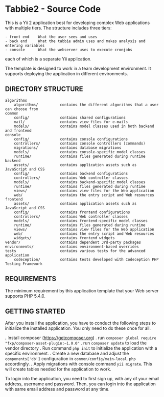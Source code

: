 Tabbie2 - Source Code
===================================

This is a Yii 2 application best for developing complex Web applications with multiple tiers.
The structure includes three tiers:
```
- front end    What the user sees and uses
- back end     What the tabbie admin uses and makes analysis and entering variables
- console      What the webserver uses to execute cronjobs
```
each of which
is a separate Yii application.

The template is designed to work in a team development environment. It supports
deploying the application in different environments.


DIRECTORY STRUCTURE
-------------------

```
algorithms
    algorithms/          contains the different algorithms that a user can choose from
common
    config/              contains shared configurations
    mail/                contains view files for e-mails
    models/              contains model classes used in both backend and frontend
console
    config/              contains console configurations
    controllers/         contains console controllers (commands)
    migrations/          contains database migrations
    models/              contains console-specific model classes
    runtime/             contains files generated during runtime
backend
    assets/              contains application assets such as JavaScript and CSS
    config/              contains backend configurations
    controllers/         contains Web controller classes
    models/              contains backend-specific model classes
    runtime/             contains files generated during runtime
    views/               contains view files for the Web application
    web/                 contains the entry script and Web resources
frontend
    assets/              contains application assets such as JavaScript and CSS
    config/              contains frontend configurations
    controllers/         contains Web controller classes
    models/              contains frontend-specific model classes
    runtime/             contains files generated during runtime
    views/               contains view files for the Web application
    web/                 contains the entry script and Web resources
    widgets/             contains frontend widgets
vendor/                  contains dependent 3rd-party packages
environments/            contains environment-based overrides
tests                    contains various tests for the advanced application
    codeception/         contains tests developed with Codeception PHP Testing Framework
```


REQUIREMENTS
------------

The minimum requirement by this application template that your Web server supports PHP 5.4.0.


GETTING STARTED
---------------

After you install the application, you have to conduct the following steps to initialize
the installed application. You only need to do these once for all.

. Install composer (https://getcomposer.org)
. run `composer global require "fxp/composer-asset-plugin:~1.0.0"`
. run `composer update` to load the vendor directory
. Run command `php init` to initialize the application with a specific environment.
. Create a new database and adjust the `components['db']` configuration in `common/config/main-local.php` accordingly.
. Apply migrations with console command `yii migrate`. This will create tables needed for the application to work.

To login into the application, you need to first sign up, with any of your email address, username and password.
Then, you can login into the application with same email address and password at any time.
